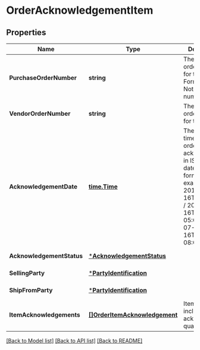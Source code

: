 # OrderAcknowledgementItem

## Properties
Name | Type | Description | Notes
------------ | ------------- | ------------- | -------------
**PurchaseOrderNumber** | **string** | The purchase order number for this order. Formatting Notes: alpha-numeric code. | [default to null]
**VendorOrderNumber** | **string** | The vendor&#x27;s order number for this order. | [default to null]
**AcknowledgementDate** | [**time.Time**](time.Time.md) | The date and time when the order is acknowledged, in ISO-8601 date/time format. For example: 2018-07-16T23:00:00Z / 2018-07-16T23:00:00-05:00 / 2018-07-16T23:00:00-08:00. | [default to null]
**AcknowledgementStatus** | [***AcknowledgementStatus**](AcknowledgementStatus.md) |  | [default to null]
**SellingParty** | [***PartyIdentification**](PartyIdentification.md) |  | [default to null]
**ShipFromParty** | [***PartyIdentification**](PartyIdentification.md) |  | [default to null]
**ItemAcknowledgements** | [**[]OrderItemAcknowledgement**](OrderItemAcknowledgement.md) | Item details including acknowledged quantity. | [default to null]

[[Back to Model list]](../README.md#documentation-for-models) [[Back to API list]](../README.md#documentation-for-api-endpoints) [[Back to README]](../README.md)

